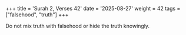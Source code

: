 +++
title = 'Surah 2, Verses 42'
date = '2025-08-27'
weight = 42
tags = ["falsehood", "truth"]
+++

Do not mix truth with falsehood or hide the truth knowingly.
